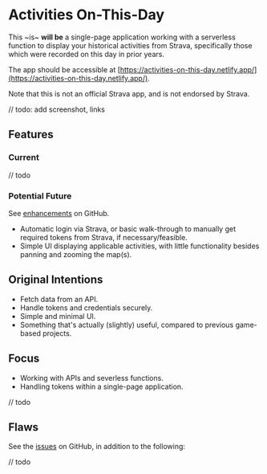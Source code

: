 # Activities On-This-Day

This ~is~ **will be** a single-page application working with a serverless function to display your historical activities from Strava, specifically those which were recorded on this day in prior years.

The app should be accessible at [https://activities-on-this-day.netlify.app/](https://activities-on-this-day.netlify.app/).

Note that this is not an official Strava app, and is not endorsed by Strava.

// todo: add screenshot, links

## Features

### Current

// todo

### Potential Future

See [enhancements](https://github.com/kr-matthews/activities-on-this-day/issues?q=is%3Aissue+is%3Aopen+label%3Aenhancement) on GitHub.

- Automatic login via Strava, or basic walk-through to manually get required tokens from Strava, if necessary/feasible.
- Simple UI displaying applicable activities, with little functionality besides panning and zooming the map(s).

## Original Intentions

- Fetch data from an API.
- Handle tokens and credentials securely.
- Simple and minimal UI.
- Something that's actually (slightly) useful, compared to previous game-based projects.

## Focus

- Working with APIs and severless functions.
- Handling tokens within a single-page application.

// todo

## Flaws

See the [issues](https://github.com/kr-matthews/activities-on-this-day/issues) on GitHub, in addition to the following:

// todo

